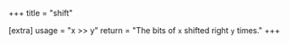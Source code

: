 +++
title = "shift"

[extra]
usage = "x >> y"
return = "The bits of `x` shifted right `y` times."
+++